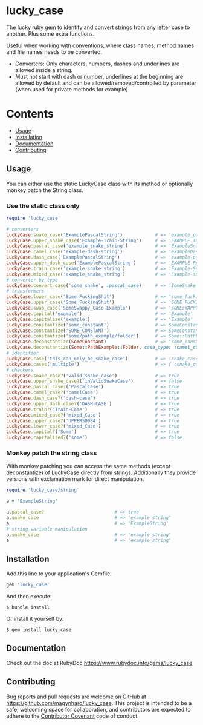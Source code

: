 # lucky_case

The lucky ruby gem to identify and convert strings from any letter case to another. Plus some extra functions.

Useful when working with conventions, where class names, method names and file names needs to be converted.

* Converters: Only characters, numbers, dashes and underlines are allowed inside a string.
* Must not start with dash or number, underlines at the beginning are allowed by default and can be allowed/removed/controlled by parameter (when used for private methods for example)




# Contents

* [Usage](#usage)
* [Installation](#installation)
* [Documentation](#documentation)
* [Contributing](#contributing)




<a name="usage"></a>
## Usage

You can either use the static LuckyCase class with its method or optionally monkey patch the String class.

### Use the static class only
```ruby
require 'lucky_case'

# converters
LuckyCase.snake_case('ExamplePascalString')            # => 'example_pascal_string'
LuckyCase.upper_snake_case('Example-Train-String')     # => 'EXAMPLE_TRAIN_STRING'
LuckyCase.pascal_case('example_snake_string')          # => 'ExampleSnakeString'
LuckyCase.camel_case('example-dash-string')            # => 'exampleDashString'
LuckyCase.dash_case('ExamplePascalString')             # => 'example-pascal-string'
LuckyCase.upper_dash_case('ExamplePascalString')       # => 'EXAMPLE-PASCAL-STRING'
LuckyCase.train_case('example_snake_string')           # => 'Example-Snake-String'
LuckyCase.mixed_case('example_snake_string')           # => 'Example-snake_STRING'
# converter by type
LuckyCase.convert_case('some_snake', :pascal_case)     # => 'SomeSnake'
# transformers
LuckyCase.lower_case('Some_FuckingShit')               # => 'some_fuckingshit'
LuckyCase.upper_case('Some_FuckingShit')               # => 'SOME_FUCKINGSHIT'
LuckyCase.swap_case('SomeSwappy_Case-Example')         # => 'sOMEsWAPPY-cASE_eXAMPLE'
LuckyCase.capital('example')                           # => 'Example'
LuckyCase.capitalize('example')                        # => 'Example'
LuckyCase.constantize('some_constant')                 # => SomeConstant
LuckyCase.constantize('SOME_CONSTANT')                 # => SomeConstant
LuckyCase.constantize('some/path_example/folder')      # => Some::PathExample::Folder
LuckyCase.deconstantize(SomeConstant)                  # => 'some_constant'
LuckyCase.deconstantize(Some::PathExample::Folder, case_type: :camel_case)     # => 'some/pathExample/folder'
# identifier
LuckyCase.case('this_can_only_be_snake_case')          # => :snake_case
LuckyCase.cases('multiple')                            # => [ :snake_case, :camel_case, :dash_case ]
# checkers
LuckyCase.snake_case?('valid_snake_case')              # => true
LuckyCase.upper_snake_case?('inValidSnakeCase')        # => false
LuckyCase.pascal_case?('PascalCase')                   # => true
LuckyCase.camel_case?('camelCase')                     # => true
LuckyCase.dash_case?('dash-case')                      # => true
LuckyCase.upper_dash_case?('DASH-CASE')                # => true
LuckyCase.train?('Train-Case')                         # => true
LuckyCase.mixed_case?('mixed_Case')                    # => true
LuckyCase.upper_case?('UPPER50984')                    # => true
LuckyCase.lower_case?('mixed_Case')                    # => true
LuckyCase.capital?('Some')                             # => true
LuckyCase.capitalized?('some')                         # => false
```

### Monkey patch the string class

With monkey patching you can access the same methods (except deconstantize) of LuckyCase directly from strings.
Additionally they provide versions with exclamation mark for direct manipulation.

```ruby
require 'lucky_case/string'

a = 'ExampleString'

a.pascal_case?                          # => true
a.snake_case                            # => 'example_string'
a                                       # => 'ExampleString'
# string variable manipulation
a.snake_case!                           # => 'example_string'
a                                       # => 'example_string'
```





<a name="installation"></a>
## Installation

Add this line to your application's Gemfile:

```ruby
gem 'lucky_case'
```

And then execute:

    $ bundle install

Or install it yourself by:

    $ gem install lucky_case




  
<a name="documentation"></a>    
## Documentation
Check out the doc at RubyDoc
<a href="https://www.rubydoc.info/gems/lucky_case">https://www.rubydoc.info/gems/lucky_case</a>





<a name="contributing"></a>    
## Contributing

Bug reports and pull requests are welcome on GitHub at https://github.com/magynhard/lucky_case. This project is intended to be a safe, welcoming space for collaboration, and contributors are expected to adhere to the [Contributor Covenant](http://contributor-covenant.org) code of conduct.

